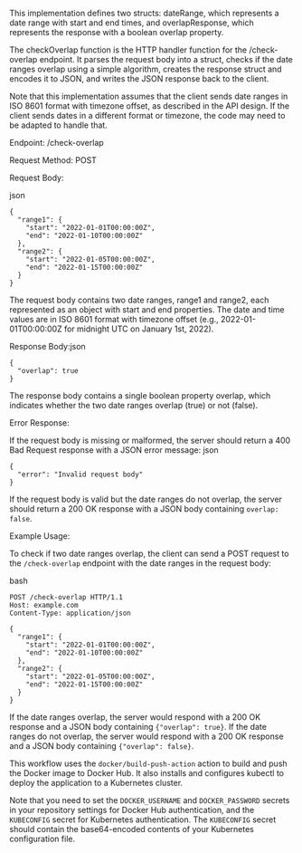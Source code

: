 This implementation defines two structs: dateRange, which represents a date range with start and end times, and overlapResponse, which represents the response with a boolean overlap property.

The checkOverlap function is the HTTP handler function for the /check-overlap endpoint. It parses the request body into a struct, checks if the date ranges overlap using a simple algorithm, creates the response struct and encodes it to JSON, and writes the JSON response back to the client.

Note that this implementation assumes that the client sends date ranges in ISO 8601 format with timezone offset, as described in the API design. If the client sends dates in a different format or timezone, the code may need to be adapted to handle that.


Endpoint: /check-overlap

Request Method: POST

Request Body:

json
```
{
  "range1": {
    "start": "2022-01-01T00:00:00Z",
    "end": "2022-01-10T00:00:00Z"
  },
  "range2": {
    "start": "2022-01-05T00:00:00Z",
    "end": "2022-01-15T00:00:00Z"
  }
}
```
The request body contains two date ranges, range1 and range2, each represented as an object with start and end properties. The date and time values are in ISO 8601 format with timezone offset (e.g., 2022-01-01T00:00:00Z for midnight UTC on January 1st, 2022).

Response Body:json

```
{
  "overlap": true
}
```
The response body contains a single boolean property overlap, which indicates whether the two date ranges overlap (true) or not (false).

Error Response:

If the request body is missing or malformed, the server should return a 400 Bad Request response with a JSON error message: json
```
{
  "error": "Invalid request body"
}
```
If the request body is valid but the date ranges do not overlap, the server should return a 200 OK response with a JSON body containing `overlap: false`.

Example Usage:

To check if two date ranges overlap, the client can send a POST request to the `/check-overlap` endpoint with the date ranges in the request body:

bash
```
POST /check-overlap HTTP/1.1
Host: example.com
Content-Type: application/json

{
  "range1": {
    "start": "2022-01-01T00:00:00Z",
    "end": "2022-01-10T00:00:00Z"
  },
  "range2": {
    "start": "2022-01-05T00:00:00Z",
    "end": "2022-01-15T00:00:00Z"
  }
}
```
If the date ranges overlap, the server would respond with a 200 OK response and a JSON body containing `{"overlap": true}`. If the date ranges do not overlap, the server would respond with a 200 OK response and a JSON body containing `{"overlap": false}`.

This workflow uses the `docker/build-push-action` action to build and push the Docker image to Docker Hub. It also installs and configures kubectl to deploy the application to a Kubernetes cluster. 

Note that you need to set the `DOCKER_USERNAME` and `DOCKER_PASSWORD` secrets in your repository settings for Docker Hub authentication, and the `KUBECONFIG` secret for Kubernetes authentication. 
The `KUBECONFIG` secret should contain the base64-encoded contents of your Kubernetes configuration file.